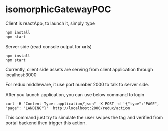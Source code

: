 # isomorphicGatewayPOC


Client is reactApp, to launch it, simply type
```
npm install
npm start
```

Server side  (read console output for urls)
```
npm install
npm start
```


Currently, client side assets are serving from client application through localhost:3000

For redux middleware, it use port number 2000 to talk to server side.





After you launch application, you can use below command to login
```
curl -H "Content-Type: application/json" -X POST -d '{"type":"PAGE", "page": "LANDING"}'  http://localhost:2000/redux/action
```

This command just try to simulate the user swipes the tag and verified from portal backend then trigger this action.
 

